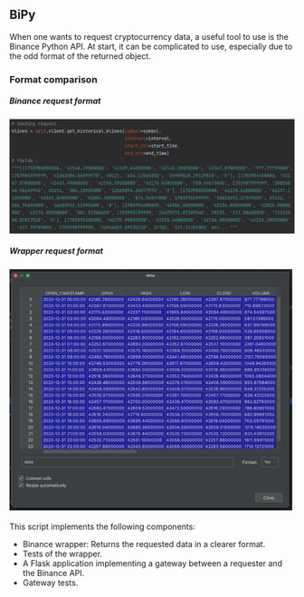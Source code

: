 ## BiPy

When one wants to request cryptocurrency data, a useful tool to use is the Binance Python API.
At start, it can be complicated to use, especially due to the odd format of the returned object.

### Format comparison
##### Binance request format
<div align="left">
  <img src="https://github.com/SK8gh/BiPy/blob/main/documentation/Binance%20request.png" width="600">
</div>

##### Wrapper request format
<div align="left">
  <img src="https://github.com/SK8gh/BiPy/blob/main/documentation/Wrapper%20request.png" width="500">
</div>


<br>
This script implements the following components:

- Binance wrapper: Returns the requested data in a clearer format.
- Tests of the wrapper.
- A Flask application implementing a gateway between a requester and the Binance API.
- Gateway tests.


